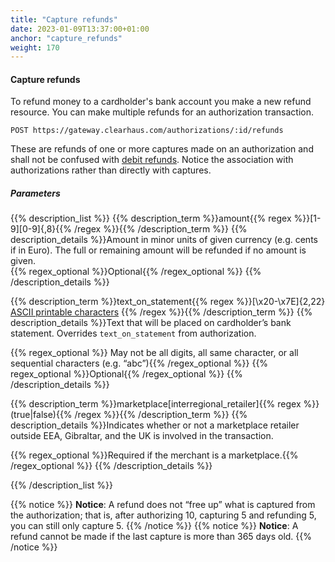 ```yaml
---
title: "Capture refunds"
date: 2023-01-09T13:37:00+01:00
anchor: "capture_refunds"
weight: 170
---
```

#### Capture refunds
To refund money to a cardholder's bank account you make a new refund resource. You can make multiple refunds for an authorization transaction.

```shell
POST https://gateway.clearhaus.com/authorizations/:id/refunds
```

These are refunds of one or more captures made on an authorization and shall not be confused with [debit refunds](#debit_refunds). Notice the association with authorizations rather than directly with captures.

##### Parameters
{{% description_list %}}
{{% description_term %}}amount{{% regex %}}[1-9][0-9]{,8}{{% /regex %}}{{% /description_term %}}
{{% description_details %}}Amount in minor units of given currency (e.g. cents if in Euro). The full or remaining amount will be refunded if no amount is given.  
{{% regex_optional %}}Optional{{% /regex_optional %}}
{{% /description_details %}}

{{% description_term %}}text_on_statement{{% regex %}}[\x20-\x7E]{2,22} [ASCII printable characters](https://en.wikipedia.org/wiki/ASCII#ASCII_printable_characters) {{% /regex %}}{{% /description_term %}}
{{% description_details %}}Text that will be placed on cardholder’s bank statement. Overrides `text_on_statement` from authorization. 

{{% regex_optional %}} May not be all digits, all same character, or all sequential characters (e.g. “abc”){{% /regex_optional %}}
{{% regex_optional %}}Optional{{% /regex_optional %}}
{{% /description_details %}}

{{% description_term %}}marketplace[interregional_retailer]{{% regex %}}(true|false){{% /regex %}}{{% /description_term %}}
{{% description_details %}}Indicates whether or not a marketplace retailer outside EEA, Gibraltar, and the UK is involved in the transaction.

{{% regex_optional %}}Required if the merchant is a marketplace.{{% /regex_optional %}}
{{% /description_details %}}

{{% /description_list %}}

{{% notice %}}
**Notice**: A refund does not “free up” what is captured from the authorization; that is, after authorizing 10, capturing 5 and refunding 5, you can still only capture 5. 
{{% /notice %}}
{{% notice %}}
**Notice**: A refund cannot be made if the last capture is more than 365 days old.
{{% /notice %}}
